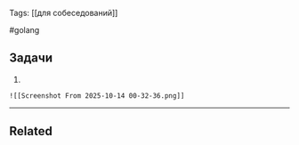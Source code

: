 Tags: [[для собеседований]]

#golang 



## Задачи


1. 

	![[Screenshot From 2025-10-14 00-32-36.png]]
	
	
	 
	
	
	
	


---


## Related


